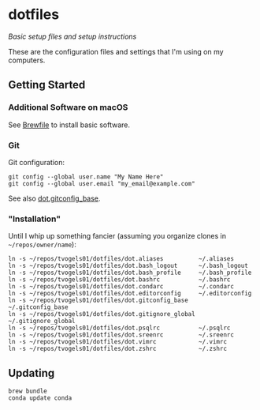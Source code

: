 # dotfiles

_Basic setup files and setup instructions_

These are the configuration files and settings that I'm using on my computers.

## Getting Started

### Additional Software on macOS

See [Brewfile](./Brewfile) to install basic software.

### Git

Git configuration:
```shell
git config --global user.name "My Name Here"
git config --global user.email "my_email@example.com"
```

See also [dot.gitconfig\_base](./dot.gitconfig_base).

### "Installation"

Until I whip up something fancier (assuming you organize clones in `~/repos/owner/name`):
```shell
ln -s ~/repos/tvogels01/dotfiles/dot.aliases          ~/.aliases
ln -s ~/repos/tvogels01/dotfiles/dot.bash_logout      ~/.bash_logout
ln -s ~/repos/tvogels01/dotfiles/dot.bash_profile     ~/.bash_profile
ln -s ~/repos/tvogels01/dotfiles/dot.bashrc           ~/.bashrc
ln -s ~/repos/tvogels01/dotfiles/dot.condarc          ~/.condarc
ln -s ~/repos/tvogels01/dotfiles/dot.editorconfig     ~/.editorconfig
ln -s ~/repos/tvogels01/dotfiles/dot.gitconfig_base   ~/.gitconfig_base
ln -s ~/repos/tvogels01/dotfiles/dot.gitignore_global ~/.gitignore_global
ln -s ~/repos/tvogels01/dotfiles/dot.psqlrc           ~/.psqlrc
ln -s ~/repos/tvogels01/dotfiles/dot.sreenrc          ~/.sreenrc
ln -s ~/repos/tvogels01/dotfiles/dot.vimrc            ~/.vimrc
ln -s ~/repos/tvogels01/dotfiles/dot.zshrc            ~/.zshrc
```

## Updating

```
brew bundle
conda update conda
```
